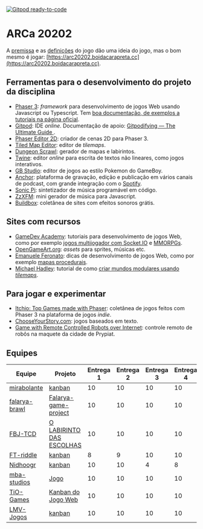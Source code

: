 [![Gitpod ready-to-code](https://img.shields.io/badge/Gitpod-ready--to--code-blue?logo=gitpod)](https://gitpod.io/#https://github.com/boidacarapreta/arc20202)

# ARCa 20202

A [premissa](https://github.com/boidacarapreta/arc20202/blob/main/docs/premissa.md) e as [definições](https://github.com/boidacarapreta/arc20202/blob/main/docs/definições.md) do jogo dão uma ideia do jogo, mas o bom mesmo é jogar: [https://arc20202.boidacarapreta.cc](https://arc20202.boidacarapreta.cc).

## Ferramentas para o desenvolvimento do projeto da disciplina

- [Phaser 3](https://phaser.io): _framework_ para desenvolvimento de jogos Web usando Javascript ou Typescript. Tem [boa documentação, de exemplos a tutoriais na página oficial](https://phaser.io/learn).
- [Gitpod](https://www.gitpod.io/): IDE _online_. Documentação de apoio: [Gitpodifying — The Ultimate Guide
  ](https://www.gitpod.io/blog/gitpodify/).
- [Phaser Editor 2D](https://github.com/PhaserEditor2D/PhaserEditor): criador de cenas 2D para Phaser 3.
- [Tiled Map Editor](https://www.mapeditor.org/): editor de _tilemaps_.
- [Dungeon Scrawl](https://dungeonscrawl.com/): gerador de mapas e labirintos.
- [Twine](https://twinery.org): editor _online_ para escrita de textos não lineares, como jogos interativos.
- [GB Studio](https://www.gbstudio.dev/): editor de jogos ao estilo Pokemon do GameBoy.
- [Anchor](https://anchor.fm): plataforma de gravação, edição e publicação em vários canais de podcast, com grande integração com o [Spotify](https://spotify.com).
- [Sonic Pi](https://sonic-pi.net/): sintetizador de música programável em código.
- [ZzXFM](https://keithclark.co.uk/articles/zzfxm/): mini gerador de música para Javascript.
- [Buildbox](https://www.buildbox.com/13-places-to-find-free-game-sound-effects/): coletânea de sites com efeitos sonoros grátis.

## Sites com recursos

- [GameDev Academy](https://gamedevacademy.org/): tutoriais para desenvolvimento de jogos Web, como por exemplo [jogos multijogador com Socket.IO](https://gamedevacademy.org/create-a-basic-multiplayer-game-in-phaser-3-with-socket-io-part-1/) e [MMORPGs](https://phasertutorials.com/how-to-create-a-phaser-3-mmorpg-part-1/).
- [OpenGameArt.org](https://opengameart.org/): _assets_ para sprites, músicas etc.
- [Emanuele Feronato](https://www.emanueleferonato.com/): dicas de desenvolvimento de jogos Web, como por exemplo [mapas procedurais](https://www.emanueleferonato.com/2019/01/29/javascript-procedural-dungeon-generator-found-on-github-fixed-a-bit-and-about-to-be-expanded/).
- [Michael Hadley](https://medium.com/@michaelwesthadley): tutorial de como [criar mundos modulares usando _tilemaps_](https://medium.com/@michaelwesthadley/modular-game-worlds-in-phaser-3-tilemaps-1-958fc7e6bbd6).

## Para jogar e experimentar

- [Itchio: Top Games made with Phaser](https://itch.io/games/made-with-phaser): coletânea de jogos feitos com Phaser 3 na plataforma de jogos _indie_.
- [ChooseYourStory.com](https://chooseyourstory.com/): jogos baseados em texto.
- [Game with Remote Controlled Robots over Internet](https://www.kickstarter.com/projects/remotegames/game-with-remote-controlled-robots-over-internet): controle remoto de robôs na maquete da cidade de Prypiat.

## Equipes

| Equipe                                            | Projeto                                                                                    | Entrega 1 | Entrega 2 | Entrega 3 | Entrega 4 | Entrega 5 | Entrega 6 | Entrega 7 | Entrega 8 |
| ------------------------------------------------- | ------------------------------------------------------------------------------------------ | --------- | --------- | --------- | --------- | --------- | --------- | --------- | --------- |
| [mirabolante](https://github.com/mirabolante)     | [kanban](https://github.com/mirabolante/jogo-web/projects/1)                               | 10        | 10        | 10        | 10        | 10        | 10        | 10        | 10        |
| [falarya-brawl](https://github.com/falarya-brawl) | [Falarya-game-project](https://github.com/falarya-brawl/falarya-game/projects/1)           | 10        | 10        | 10        | 10        | 10        | 10        | 10        | 10        |
| [FBJ-TCD](https://github.com/FBJ-TCD)             | [O LABIRINTO DAS ESCOLHAS](https://github.com/FBJ-TCD/O-LABIRINTO-DAS-ESCOLHAS/projects/1) | 10        | 10        | 10        | 10        | 10        | 10        | 10        | 10        |
| [FT-riddle](https://github.com/FT-riddle)         | [kanban](https://github.com/FT-riddle/jogo-web/projects/1)                                 | 8         | 9         | 10        | 10        | 10        | 10        | 8         | 5         |
| [Nidhoogr](https://github.com/Nidhoogr)           | [kanban](https://github.com/Nidhoogr/Yggdrasil/projects/2)                                 | 10        | 10        | 4         | 8         | 4         | 5         | 4         | 5         |
| [mba-studios](https://github.com/mba-studios)     | [Jogo](https://github.com/mba-studios/mba-studios/projects/2)                              | 10        | 10        | 10        | 10        | 10        | 10        | 10        | 10        |
| [TiO-Games](https://github.com/TiO-Games)         | [Kanban do Jogo Web](https://github.com/TiO-Games/jogo_web/projects/1)                     | 10        | 10        | 10        | 10        | 10        | 10        | 10        | 8         |
| [LMV-Jogos](https://github.com/LMV-Jogos)         | [kanban](https://github.com/LMV-Jogos/Jogo/projects/1)                                     | 10        | 10        | 10        | 10        | 10        | 10        | 10        | 10        |
